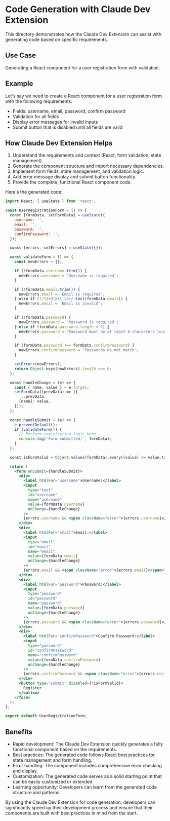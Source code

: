 # Code Generation with Claude Dev Extension

This directory demonstrates how the Claude Dev Extension can assist with generating code based on specific requirements.

## Use Case

Generating a React component for a user registration form with validation.

## Example

Let's say we need to create a React component for a user registration form with the following requirements:

- Fields: username, email, password, confirm password
- Validation for all fields
- Display error messages for invalid inputs
- Submit button that is disabled until all fields are valid

## How Claude Dev Extension Helps

1. Understand the requirements and context (React, form validation, state management).
2. Generate the component structure and import necessary dependencies.
3. Implement form fields, state management, and validation logic.
4. Add error message display and submit button functionality.
5. Provide the complete, functional React component code.

Here's the generated code:

```jsx
import React, { useState } from 'react';

const UserRegistrationForm = () => {
  const [formData, setFormData] = useState({
    username: '',
    email: '',
    password: '',
    confirmPassword: '',
  });

  const [errors, setErrors] = useState({});

  const validateForm = () => {
    const newErrors = {};

    if (!formData.username.trim()) {
      newErrors.username = 'Username is required';
    }

    if (!formData.email.trim()) {
      newErrors.email = 'Email is required';
    } else if (!/\S+@\S+\.\S+/.test(formData.email)) {
      newErrors.email = 'Email is invalid';
    }

    if (!formData.password) {
      newErrors.password = 'Password is required';
    } else if (formData.password.length < 6) {
      newErrors.password = 'Password must be at least 6 characters long';
    }

    if (formData.password !== formData.confirmPassword) {
      newErrors.confirmPassword = 'Passwords do not match';
    }

    setErrors(newErrors);
    return Object.keys(newErrors).length === 0;
  };

  const handleChange = (e) => {
    const { name, value } = e.target;
    setFormData((prevData) => ({
      ...prevData,
      [name]: value,
    }));
  };

  const handleSubmit = (e) => {
    e.preventDefault();
    if (validateForm()) {
      // Perform registration logic here
      console.log('Form submitted:', formData);
    }
  };

  const isFormValid = Object.values(formData).every((value) => value.trim() !== '');

  return (
    <form onSubmit={handleSubmit}>
      <div>
        <label htmlFor="username">Username:</label>
        <input
          type="text"
          id="username"
          name="username"
          value={formData.username}
          onChange={handleChange}
        />
        {errors.username && <span className="error">{errors.username}</span>}
      </div>
      <div>
        <label htmlFor="email">Email:</label>
        <input
          type="email"
          id="email"
          name="email"
          value={formData.email}
          onChange={handleChange}
        />
        {errors.email && <span className="error">{errors.email}</span>}
      </div>
      <div>
        <label htmlFor="password">Password:</label>
        <input
          type="password"
          id="password"
          name="password"
          value={formData.password}
          onChange={handleChange}
        />
        {errors.password && <span className="error">{errors.password}</span>}
      </div>
      <div>
        <label htmlFor="confirmPassword">Confirm Password:</label>
        <input
          type="password"
          id="confirmPassword"
          name="confirmPassword"
          value={formData.confirmPassword}
          onChange={handleChange}
        />
        {errors.confirmPassword && <span className="error">{errors.confirmPassword}</span>}
      </div>
      <button type="submit" disabled={!isFormValid}>
        Register
      </button>
    </form>
  );
};

export default UserRegistrationForm;
```

## Benefits

- Rapid development: The Claude Dev Extension quickly generates a fully functional component based on the requirements.
- Best practices: The generated code follows React best practices for state management and form handling.
- Error handling: The component includes comprehensive error checking and display.
- Customization: The generated code serves as a solid starting point that can be easily customized or extended.
- Learning opportunity: Developers can learn from the generated code structure and patterns.

By using the Claude Dev Extension for code generation, developers can significantly speed up their development process and ensure that their components are built with best practices in mind from the start.